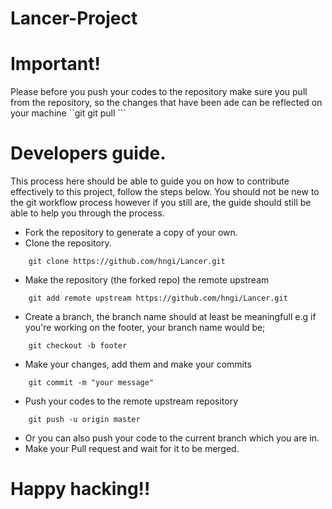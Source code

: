 # Lancer-Project

# Important!

Please before you push your codes to the repository make sure you pull from the repository, so the changes that have been ade can be reflected on your machine
``git
    git pull 
    ```

# Developers guide.
This process here should be able to guide you on how to contribute effectively to this project, follow the steps below. You should not be new to the git workflow process however if you still are, the guide should still be able to help you through the process.

- Fork the repository to generate a copy of your own.
- Clone the repository.
```git
    git clone https://github.com/hngi/Lancer.git
```
- Make the repository (the forked repo) the remote upstream 
```git 
    git add remote upstream https://github.com/hngi/Lancer.git
```
- Create a branch, the branch name should at least be meaningfull e.g if you're working on the footer, your branch name would be;
```git 
    git checkout -b footer
```
- Make your changes, add them and make your commits
```git 
    git commit -m "your message"
```
- Push your codes to the remote upstream repository
```git 
    git push -u origin master
```
- Or you can also push your code to the current branch which you are in.
- Make your Pull request and wait for it to be merged.

# Happy hacking!!


